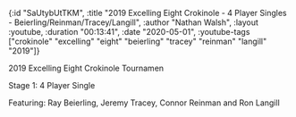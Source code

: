 {:id "SaUtybUtTKM",
 :title
 "2019 Excelling Eight Crokinole - 4 Player Singles - Beierling/Reinman/Tracey/Langill",
 :author "Nathan Walsh",
 :layout :youtube,
 :duration "00:13:41",
 :date "2020-05-01",
 :youtube-tags
 ["crokinole"
  "excelling"
  "eight"
  "beierling"
  "tracey"
  "reinman"
  "langill"
  "2019"]}


2019 Excelling Eight Crokinole Tournamen

Stage 1: 4 Player Single

Featuring: Ray Beierling, Jeremy Tracey, Connor Reinman and Ron Langill
